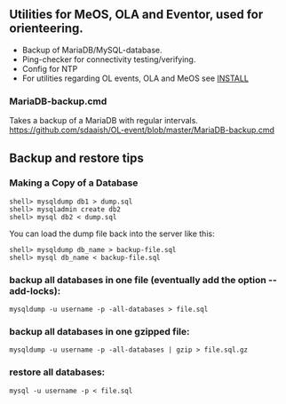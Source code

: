 ## Utilities for MeOS, OLA and Eventor, used for orienteering.
- Backup of MariaDB/MySQL-database.
- Ping-checker for connectivity testing/verifying.
- Config for NTP
- For utilities regarding OL events, OLA and MeOS see [INSTALL](INSTALL.md)

### MariaDB-backup.cmd
Takes a backup of a MariaDB with regular intervals.
https://github.com/sdaaish/OL-event/blob/master/MariaDB-backup.cmd

## Backup and restore tips

### Making a Copy of a Database

    shell> mysqldump db1 > dump.sql
    shell> mysqladmin create db2
    shell> mysql db2 < dump.sql

You can load the dump file back into the server like this:

    shell> mysqldump db_name > backup-file.sql
    shell> mysql db_name < backup-file.sql

### backup all databases in one file (eventually add the option --add-locks):

    mysqldump -u username -p -all-databases > file.sql

### backup all databases in one gzipped file:

    mysqldump -u username -p -all-databases | gzip > file.sql.gz

### restore all databases:

    mysql -u username -p < file.sql
